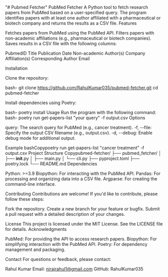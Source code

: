 "# Pubmed Fetcher" 
PubMed Fetcher
A Python tool to fetch research papers from PubMed based on a user-specified query. The program identifies papers with at least one author affiliated with a pharmaceutical or biotech company and returns the results as a CSV file.
Features

Fetches papers from PubMed using the PubMed API.
Filters papers with non-academic affiliations (e.g., pharmaceutical or biotech companies).
Saves results in a CSV file with the following columns:

PubmedID
Title
Publication Date
Non-academic Author(s)
Company Affiliation(s)
Corresponding Author Email



Installation

Clone the repository:

bash-
git clone https://github.com/RahulKumar035/pubmed-fetcher.git
cd pubmed-fetcher

Install dependencies using Poetry:

bash-
poetry install
Usage
Run the program with the following command:
bash-
poetry run get-papers-list "your query" -f output.csv
Options

query: The search query for PubMed (e.g., cancer treatment).
-f, --file: Specify the output CSV filename (e.g., output.csv).
-d, --debug: Enable debug mode for additional output.

Example
bashCopypoetry run get-papers-list "cancer treatment" -f output.csv
Project Structure
Copypubmed-fetcher/
├── pubmed_fetcher/
│   ├── __init__.py
│   ├── main.py
│   └── cli.py
├── pyproject.toml
├── poetry.lock
└── README.md
Dependencies

Python: >=3.9
Biopython: For interacting with the PubMed API.
Pandas: For processing and organizing data into a CSV file.
Argparse: For creating the command-line interface.

Contributing
Contributions are welcome! If you'd like to contribute, please follow these steps:

Fork the repository.
Create a new branch for your feature or bugfix.
Submit a pull request with a detailed description of your changes.

License
This project is licensed under the MIT License. See the LICENSE file for details.
Acknowledgments

PubMed: For providing the API to access research papers.
Biopython: For simplifying interaction with the PubMed API.
Poetry: For dependency management and packaging.

Contact
For questions or feedback, please contact:

Rahul Kumar
Email: nirajrahul1@gmail.com
GitHub: RahulKumar035
